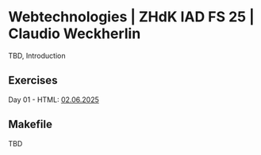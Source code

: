 # Webtechnologies | ZHdK IAD FS 25 | Claudio Weckherlin
TBD, Introduction

## Exercises
Day 01 - HTML: [02.06.2025](/ex01_02_06_25_html/)


## Makefile
TBD
